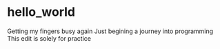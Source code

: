# hello_world
Getting my fingers busy again
Just begining a journey into programming
This edit is solely for practice
